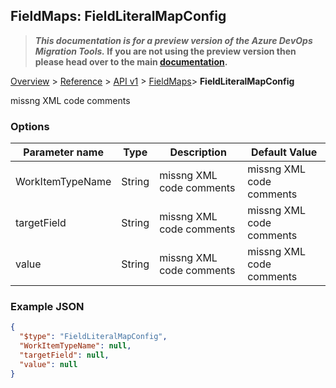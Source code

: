 ## FieldMaps: FieldLiteralMapConfig

>**_This documentation is for a preview version of the Azure DevOps Migration Tools._ If you are not using the preview version then please head over to the main [documentation](https://nkdagility.github.io/azure-devops-migration-tools).**

[Overview](../././index.md) > [Reference](.././index.md) > [API v1](../index.md) > [FieldMaps](./index.md)> **FieldLiteralMapConfig**

missng XML code comments

### Options

| Parameter name         | Type    | Description                              | Default Value                            |
|------------------------|---------|------------------------------------------|------------------------------------------|
| WorkItemTypeName | String | missng XML code comments | missng XML code comments |
| targetField | String | missng XML code comments | missng XML code comments |
| value | String | missng XML code comments | missng XML code comments |


### Example JSON

```JSON
{
  "$type": "FieldLiteralMapConfig",
  "WorkItemTypeName": null,
  "targetField": null,
  "value": null
}
```